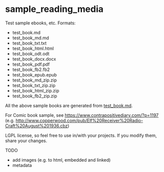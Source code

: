 # sample_reading_media

Test sample ebooks, etc. Formats:

  * test_book.md
  * test_book_md.md
  * test_book_txt.txt
  * test_book_html.html
  * test_book_odt.odt
  * test_book_docx.docx
  * test_book_pdf.pdf
  * test_book_fb2.fb2
  * test_book_epub.epub
  * test_book_md_zip.zip
  * test_book_txt_zip.zip
  * test_book_html_zip.zip
  * test_book_fb2_zip.zip

All the above sample books are generated from [test_book.md](./test_book.md).

For Comic book sample, see https://www.contrapositivediary.com/?p=1197
(e.g. http://www.copperwood.com/pub/Elf%20Receiver%20Radio-Craft%20August%201936.cbz)

LGPL license, so feel free to use in/with your projects. If you modify them, share your changes.


TODO

  * add images (e.g. to html, embedded and linked)
  * metadata
